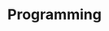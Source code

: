 ---
title: Programming
layout: auto_contents

has_children: true
nav_order: 1
parent: 11DIT
categories:
  - first_steps:
    category_name: First steps
    category_items:
      - setup_windows:
        item_name: Set up on Windows
        item_desc: Install VSCode, Python via scoop
        item_icon: 📦
        item_page: /classroom/setup-windows
      - setup_macos:
        item_name: Set up on macOS
        item_desc: Install VSCode, Python via Homebrew
        item_icon: 📦
        item_page: /classroom/setup-macos
      - setup_linux:
        item_name: Set up on Linux
        item_desc: Install Python via pyenv
        item_icon: 📦
        item_page: /classroom/setup-linux
      - glossary:
        item_name: Glossary
        item_icon: 📖
        item_page: /classroom/glossary
  - basics:
    category_name: Programming basics
    category_items:
      - intro:
        item_name: Intro to Python
        item_desc: Printing, asking for input, and basic maths
        item_icon: 🐍
        item_page: intro
      - next_steps:
        item_name: Next steps
        item_desc: While loops and more maths
        item_icon: 🪜
        item_page: next-steps
      - comments:
        item_name: Comments
        item_desc: Document your code for others (and you) to understand
        item_icon: 💭
        item_page: comments.svg
  - techniques:
    category_name: Programming techniques
    category_items:
      - lists:
        item_name: Intro to lists
        item_desc: Multiple items in one variable
        item_icon: 📚
        item_page: lists
      - for_loops:
        item_name: For loops
        item_desc: Repeat code for each item in a list
        item_icon: 🎗️
        item_page: for-loops
      - functions:
        item_name: Intro to functions
        item_desc: Make blocks of code that you can run any time
        item_icon: 🧩
        item_page: functions
      - mastermind:
        item_name: Mastermind
        item_desc: Make a guessing game
        item_icon: 🔑
        item_page: mastermind
  - excellence:
    category_name: Flexibility and robustness
    category_items:
      - tryexcept:
        item_name: Try/Except
        item_desc: Prevent crashes in your code
        item_icon: 💥
        item_page: tryexcept
      - pep8:
        item_name: PEP-8
        item_desc: Make your code follow industry standard conventions
        item_icon: 🎱
        item_page: pep8
      - testing:
        item_name: Testing
        item_desc: Make sure your code works properly
        item_icon: 🧪
        item_page: testing
  - assessment:
    category_name: Assessment
    category_items:
      - practice:
        item_name: Practice assessment
        item_desc: One last go before the real deal
        item_icon: 🚶
        item_page: practice
      - feedback:
        item_name: Practice feedback
        item_desc: Determine your own grade using this schedule
        item_icon: 
        item_page: practice-feedback
      - assessment:
        item_name: Assessment
        item_desc: Create an inventory system for an egg shop
        item_icon: 🏃
        item_page: assessment
---
